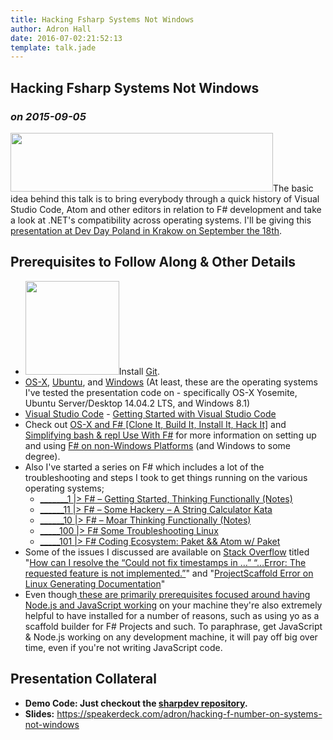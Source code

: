 ```yaml
---
title: Hacking Fsharp Systems Not Windows
author: Adron Hall
date: 2016-07-02:21:52:13
template: talk.jade
---
```

## Hacking Fsharp Systems Not Windows
### *on 2015-09-05*

<a href="https://compositecode.wordpressfiles.wordpress.com/2015/09/logo_2015.png"><img class="alignright size-full wp-image-11588" src="https://compositecode.wordpressfiles.wordpress.com/2015/09/logo_2015.png" alt="" width="420" height="94" /></a>The basic idea behind this talk is to bring everybody through a quick history of Visual Studio Code, Atom and other editors in relation to F# development and take a look at .NET's compatibility across operating systems. I'll be giving this <a href="http://devday.pl/" target="_blank">presentation at Dev Day Poland in Krakow on September the 18th</a>.
<h2>Prerequisites to Follow Along &amp; Other Details</h2>
<ul>
	<li><a href="https://compositecode.wordpressfiles.wordpress.com/2015/06/ah_f_256.png"><img class="alignright size-thumbnail wp-image-11288" src="https://compositecode.wordpressfiles.wordpress.com/2015/06/ah_f_256.png?w=150" alt="" width="150" height="150" /></a>Install <a href="https://git-scm.com/" target="_blank">Git</a>.</li>
	<li><a href="https://www.apple.com/osx/" target="_blank">OS-X</a>, <a href="http://www.ubuntu.com/" target="_blank">Ubuntu</a>, and <a href="http://www.microsoftstore.com/store/msusa/en_US/cat/Windows-8.1/categoryID.62684800" target="_blank">Windows</a> (At least, these are the operating systems I've tested the presentation code on - specifically OS-X Yosemite, Ubuntu Server/Desktop 14.04.2 LTS, and Windows 8.1)</li>
	<li><a href="https://code.visualstudio.com/" target="_blank">Visual Studio Code</a> - <a href="https://code.visualstudio.com/Docs/setup" target="_blank">Getting Started with Visual Studio Code</a></li>
	<li>Check out <a href="http://compositecode.wordpress.com/2015/05/07/os-x-and-f-clone-it-build-it-install-it-hack-it/">OS-X and F# [Clone It, Build It, Install It, Hack It]</a> and <a href="http://compositecode.wordpress.com/2015/05/15/simplifying-bash-repl-use-with-f/">Simplifying bash &amp; repl Use With F#</a> for more information on setting up and using <a href="http://compositecode.wordpress.com/2015/05/10/why-f-and-why-not-windows/">F# on non-Windows Platforms</a> (and Windows to some degree).</li>
	<li>Also I've started a series on F# which includes a lot of the troubleshooting and steps I took to get things running on the various operating systems;
<ul>
	<li><a href="http://compositecode.wordpress.com/2015/06/16/_______1-f-getting-started-thinking-functionally/" target="_blank">_______1 |&gt; F# – Getting Started, Thinking Functionally (Notes)</a></li>
	<li><a href="http://compositecode.wordpress.com/2015/06/22/______11-f-some-hackery-a-string-calculator-ka/" target="_blank">______11 |&gt; F# – Some Hackery – A String Calculator Kata</a></li>
	<li><a href="http://compositecode.wordpress.com/2015/06/24/______10-f-moar-thinking-functionally-notes/">______10 |&gt; F# – Moar Thinking Functionally (Notes)</a></li>
	<li><a href="http://compositecode.wordpress.com/2015/06/28/_____100-f-some-troubleshooting-linux/" target="_blank">_____100 |&gt; F# Some Troubleshooting Linux</a></li>
	<li><a href="http://compositecode.wordpress.com/2015/08/23/_____101-f-coding-ecosystem-paket-atom-w-paket/" target="_blank">_____101 |&gt; F# Coding Ecosystem: Paket &amp;&amp; Atom w/ Paket</a></li>
</ul>
</li>
	<li>Some of the issues I discussed are available on <a href="http://www.stackoverflow.com/" target="_blank">Stack Overflow</a> titled "<a href="http://stackoverflow.com/questions/30972220/how-can-i-resolve-the-could-not-fix-timestamps-in-error-the-requested" target="_blank">How can I resolve the “Could not fix timestamps in …” “…Error: The requested feature is not implemented.”</a>" and "<a href="http://stackoverflow.com/questions/30992501/projectscaffold-error-on-linux-generating-documentation" target="_blank">ProjectScaffold Error on Linux Generating Documentation</a>"</li>
	<li>Even though<a href="https://github.com/ThrashingCode/nodejs-training-prerequisites" target="_blank"> these are primarily prerequisites focused around having Node.js and JavaScript working</a> on your machine they're also extremely helpful to have installed for a number of reasons, such as using yo as a scaffold builder for F# Projects and such. To paraphrase, get JavaScript &amp; Node.js working on any development machine, it will pay off big over time, even if you're not writing JavaScript code.</li>
</ul>
<h2>Presentation Collateral</h2>
<ul>
	<li><strong><strong>Demo Code:</strong> Just checkout the <a href="https://github.com/Adron/sharpdev" target="_blank">sharpdev repository</a>.</strong></li>
	<li><strong>Slides:</strong> <a href="https://speakerdeck.com/adron/hacking-f-number-on-systems-not-windows" target="_blank">https://speakerdeck.com/adron/hacking-f-number-on-systems-not-windows</a></li>
</ul>